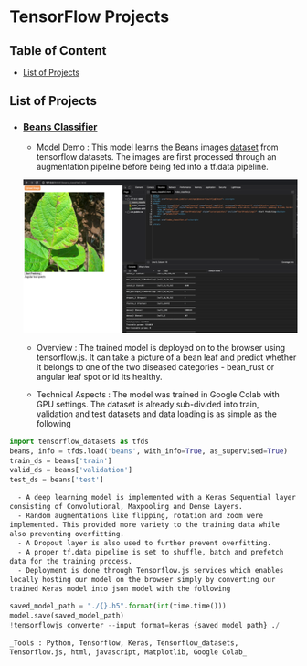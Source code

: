 # TensorFlow Projects

## Table of Content
 * [List of Projects](#projects)


## List of Projects

- ### [Beans Classifier](https://github.com/jyotisman-ds/TensorFlow_projects/blob/main/Beans_fullCalssifier.ipynb)

    - Model Demo : This model learns the Beans images [dataset](https://www.tensorflow.org/datasets/catalog/beans) from tensorflow datasets. The images are first processed through an augmentation pipeline before being fed into  a tf.data pipeline.

    ![Browser Model](/images/PredictingBeans.png)

    - Overview : The trained model is deployed on to the browser using tensorflow.js. It can take a picture of a bean leaf and predict whether it belongs to one of the two diseased categories - bean_rust or angular leaf spot or id its healthy.  

    - Technical Aspects : The model was trained in Google Colab with GPU settings. The dataset is already sub-divided into train, validation and test datasets and data loading is as simple as the following
```python
import tensorflow_datasets as tfds
beans, info = tfds.load('beans', with_info=True, as_supervised=True)
train_ds = beans['train']
valid_ds = beans['validation']
test_ds = beans['test']
```
      - A deep learning model is implemented with a Keras Sequential layer consisting of Convolutional, Maxpooling and Dense Layers.
      - Random augmentations like flipping, rotation and zoom were implemented. This provided more variety to the training data while also preventing overfitting.
      - A Dropout layer is also used to further prevent overfitting.
      - A proper tf.data pipeline is set to shuffle, batch and prefetch data for the training process.
      - Deployment is done through Tensorflow.js services which enables locally hosting our model on the browser simply by converting our trained Keras model into json model with the following
```python
saved_model_path = "./{}.h5".format(int(time.time()))
model.save(saved_model_path)
!tensorflowjs_converter --input_format=keras {saved_model_path} ./
```

    _Tools : Python, Tensorflow, Keras, Tensorflow_datasets, Tensorflow.js, html, javascript, Matplotlib, Google Colab_
